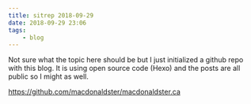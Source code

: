 ```yaml
---
title: sitrep 2018-09-29
date: 2018-09-29 23:06
tags: 
    - blog
---
```

Not sure what the topic here should be but I just initialized a github repo with this blog. It is using open source code (Hexo) and the posts are all public so I might as well.

https://github.com/macdonaldster/macdonaldster.ca
